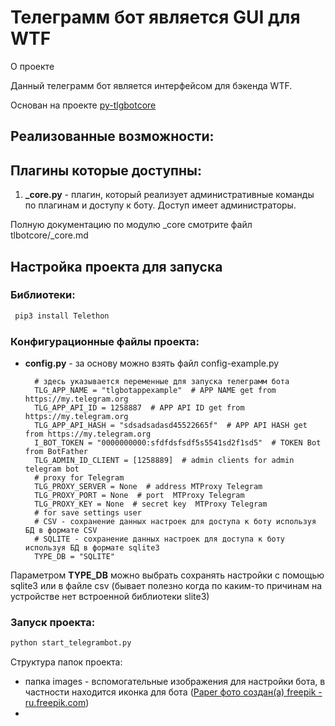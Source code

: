 # Телеграмм бот является GUI для WTF

О проекте

Данный телеграмм бот является интерфейсом для бэкенда WTF.

Основан на проекте [py-tlgbotcore](https://github.com/kaefik/py-tlgbotcore)

## Реализованные возможности:


## Плагины которые доступны:

1. **_core.py** - плагин, который реализует административные команды по плагинам и доступу к боту. Доступ имеет
   администраторы.

Полную документацию по модулю _core смотрите файл tlbotcore/_core.md

## Настройка проекта для запуска

### Библиотеки:

 ```bash
  pip3 install Telethon
  ```

### Конфигурационные файлы проекта:

* **config.py** - за основу можно взять файл config-example.py

  ```
    # здесь указывается переменные для запуска телеграмм бота
    TLG_APP_NAME = "tlgbotappexample"  # APP NAME get from https://my.telegram.org
    TLG_APP_API_ID = 1258887  # APP API ID get from https://my.telegram.org
    TLG_APP_API_HASH = "sdsadsadasd45522665f"  # APP API HASH get from https://my.telegram.org
    I_BOT_TOKEN = "0000000000:sfdfdsfsdf5s5541sd2f1sd5"  # TOKEN Bot from BotFather
    TLG_ADMIN_ID_CLIENT = [1258889]  # admin clients for admin telegram bot
    # proxy for Telegram
    TLG_PROXY_SERVER = None  # address MTProxy Telegram
    TLG_PROXY_PORT = None  # port  MTProxy Telegram
    TLG_PROXY_KEY = None  # secret key  MTProxy Telegram
    # for save settings user
    # CSV - сохранение данных настроек для доступа к боту используя БД в формате CSV
    # SQLITE - сохранение данных настроек для доступа к боту используя БД в формате sqlite3
    TYPE_DB = "SQLITE"
  ```

Параметром **TYPE_DB** можно выбрать сохранять настройки с помощью sqlite3 или в файле csv (бывает полезно когда по
каким-то причинам на устройстве нет встроенной библиотеки slite3)

### Запуск проекта:

```bash
python start_telegrambot.py
```


Структура папок проекта:
* папка images - вспомогательные изображения для настройки бота, в частности находится иконка для бота 
(<a href='https://ru.freepik.com/photos/paper'>Paper фото создан(а) freepik - ru.freepik.com</a>)
* 
